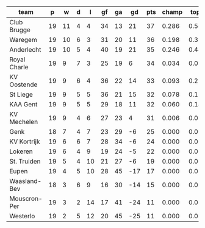 |     team     | p  | w  | d | l  | gf | ga | gd  | pts | champ | top2  | top3  | top4  |  5-7  | bot4  | bot3  | bot2  |
|--------------|----|----|---|----|----|----|-----|-----|-------|-------|-------|-------|-------|-------|-------|-------|
| Club Brugge  | 19 | 11 | 4 |  4 | 34 | 13 |  21 |  37 | 0.286 | 0.503 | 0.669 | 0.790 | 0.193 | 0.000 | 0.000 | 0.000|
| Waregem      | 19 | 10 | 6 |  3 | 31 | 20 |  11 |  36 | 0.198 | 0.386 | 0.557 | 0.702 | 0.262 | 0.000 | 0.000 | 0.000|
| Anderlecht   | 19 | 10 | 5 |  4 | 40 | 19 |  21 |  35 | 0.246 | 0.448 | 0.610 | 0.743 | 0.224 | 0.000 | 0.000 | 0.000|
| Royal Charle | 19 |  9 | 7 |  3 | 25 | 19 |   6 |  34 | 0.034 | 0.090 | 0.168 | 0.273 | 0.493 | 0.000 | 0.000 | 0.000|
| KV Oostende  | 19 |  9 | 6 |  4 | 36 | 22 |  14 |  33 | 0.093 | 0.221 | 0.363 | 0.522 | 0.394 | 0.000 | 0.000 | 0.000|
| St Liege     | 19 |  9 | 5 |  5 | 36 | 21 |  15 |  32 | 0.078 | 0.184 | 0.314 | 0.466 | 0.427 | 0.000 | 0.000 | 0.000|
| KAA Gent     | 19 |  9 | 5 |  5 | 29 | 18 |  11 |  32 | 0.060 | 0.145 | 0.266 | 0.398 | 0.464 | 0.000 | 0.000 | 0.000|
| KV Mechelen  | 19 |  9 | 4 |  6 | 27 | 23 |   4 |  31 | 0.006 | 0.020 | 0.046 | 0.090 | 0.352 | 0.001 | 0.000 | 0.000|
| Genk         | 18 |  7 | 4 |  7 | 23 | 29 |  -6 |  25 | 0.000 | 0.002 | 0.006 | 0.015 | 0.127 | 0.017 | 0.004 | 0.001|
| KV Kortrijk  | 19 |  6 | 6 |  7 | 28 | 34 |  -6 |  24 | 0.000 | 0.001 | 0.001 | 0.003 | 0.054 | 0.034 | 0.007 | 0.001|
| Lokeren      | 19 |  6 | 4 |  9 | 19 | 24 |  -5 |  22 | 0.000 | 0.000 | 0.000 | 0.000 | 0.010 | 0.125 | 0.034 | 0.005|
| St. Truiden  | 19 |  5 | 4 | 10 | 21 | 27 |  -6 |  19 | 0.000 | 0.000 | 0.000 | 0.000 | 0.001 | 0.375 | 0.156 | 0.035|
| Eupen        | 19 |  4 | 5 | 10 | 28 | 45 | -17 |  17 | 0.000 | 0.000 | 0.000 | 0.000 | 0.000 | 0.719 | 0.431 | 0.144|
| Waasland-Bev | 18 |  3 | 6 |  9 | 16 | 30 | -14 |  15 | 0.000 | 0.000 | 0.000 | 0.000 | 0.000 | 0.761 | 0.491 | 0.186|
| Mouscron-Per | 19 |  3 | 2 | 14 | 17 | 41 | -24 |  11 | 0.000 | 0.000 | 0.000 | 0.000 | 0.000 | 0.984 | 0.935 | 0.800|
| Westerlo     | 19 |  2 | 5 | 12 | 20 | 45 | -25 |  11 | 0.000 | 0.000 | 0.000 | 0.000 | 0.000 | 0.984 | 0.942 | 0.828|
